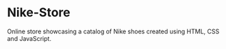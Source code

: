 # Nike-Store
Online store showcasing a catalog of Nike shoes created using HTML, CSS and JavaScript.
